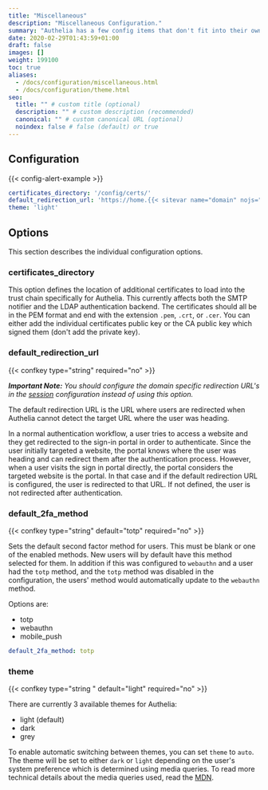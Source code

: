 ```yaml
---
title: "Miscellaneous"
description: "Miscellaneous Configuration."
summary: "Authelia has a few config items that don't fit into their own area. This describes these options."
date: 2020-02-29T01:43:59+01:00
draft: false
images: []
weight: 199100
toc: true
aliases:
  - /docs/configuration/miscellaneous.html
  - /docs/configuration/theme.html
seo:
  title: "" # custom title (optional)
  description: "" # custom description (recommended)
  canonical: "" # custom canonical URL (optional)
  noindex: false # false (default) or true
---
```


## Configuration

{{< config-alert-example >}}

```yaml {title="configuration.yml"}
certificates_directory: '/config/certs/'
default_redirection_url: 'https://home.{{< sitevar name="domain" nojs="example.com" >}}:8080/'
theme: 'light'
```

## Options

This section describes the individual configuration options.

### certificates_directory

This option defines the location of additional certificates to load into the trust chain specifically for Authelia.
This currently affects both the SMTP notifier and the LDAP authentication backend. The certificates should all be in the
PEM format and end with the extension `.pem`, `.crt`, or `.cer`. You can either add the individual certificates public
key or the CA public key which signed them (don't add the private key).

### default_redirection_url

{{< confkey type="string" required="no" >}}

*__Important Note:__ You should configure the domain specific redirection URL's in the
[session](../session/introduction.md#default_redirection_url) configuration instead of using this option.*

The default redirection URL is the URL where users are redirected when Authelia cannot detect the target URL where the
user was heading.

In a normal authentication workflow, a user tries to access a website and they get redirected to the sign-in portal in
order to authenticate. Since the user initially targeted a website, the portal knows where the user was heading and
can redirect them after the authentication process. However, when a user visits the sign in portal directly, the portal
considers the targeted website is the portal. In that case and if the default redirection URL is configured, the user is
redirected to that URL. If not defined, the user is not redirected after authentication.

### default_2fa_method

{{< confkey type="string" default="totp" required="no" >}}

Sets the default second factor method for users. This must be blank or one of the enabled methods. New users will by
default have this method selected for them. In addition if this was configured to `webauthn` and a user had the `totp`
method, and the `totp` method was disabled in the configuration, the users' method would automatically update to the
`webauthn` method.

Options are:

* totp
* webauthn
* mobile_push

```yaml {title="configuration.yml"}
default_2fa_method: totp
```

### theme

{{< confkey type="string " default="light" required="no" >}}

There are currently 3 available themes for Authelia:

* light (default)
* dark
* grey

To enable automatic switching between themes, you can set `theme` to `auto`. The theme will be set to either `dark` or
`light` depending on the user's system preference which is determined using media queries. To read more technical
details about the media queries used, read the
[MDN](https://developer.mozilla.org/en-US/docs/Web/CSS/@media/prefers-color-scheme).
